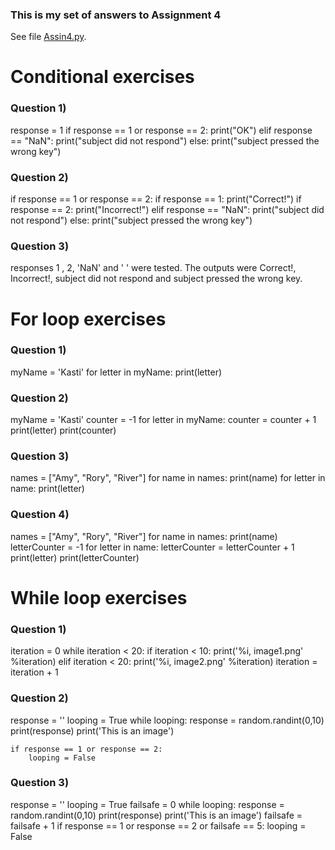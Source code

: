 ### This is my set of answers to Assignment 4

See file [Assin4.py](https://github.com/kp272/Computer-Programming-for-Psychology/edit/main/Assignment4/Assignment4.py).

# Conditional exercises
### Question 1) 
response = 1
if response == 1 or response == 2:
    print("OK")
elif response == "NaN":
    print("subject did not respond") 
else:
    print("subject pressed the wrong key")
    
### Question 2)
if response == 1 or response == 2:
    if response == 1:
        print("Correct!")
    if response == 2:
        print("Incorrect!")
elif response == "NaN":
    print("subject did not respond") 
else:
    print("subject pressed the wrong key")
    
### Question 3)
responses 1 , 2, 'NaN' and ' ' were tested. The outputs were Correct!, Incorrect!, subject did not respond and subject pressed the wrong key.  

# For loop exercises
### Question 1)
myName = 'Kasti'
for letter in myName:
    print(letter)
    
### Question 2)
myName = 'Kasti'
counter = -1
for letter in myName:
    counter = counter + 1
    print(letter)
    print(counter)
    
### Question 3)
names = ["Amy", "Rory", "River"]
for name in names:
    print(name)
    for letter in name:
        print(letter)
        
### Question 4)
names = ["Amy", "Rory", "River"]
for name in names:
    print(name)
    letterCounter = -1
    for letter in name:
        letterCounter = letterCounter + 1
        print(letter)
        print(letterCounter)
        
# While loop exercises
### Question 1)
iteration = 0
while iteration < 20:
    if iteration < 10:
        print('%i, image1.png' %iteration)
    elif iteration < 20:
        print('%i, image2.png' %iteration)
    iteration = iteration + 1
    
### Question 2)
response = ''
looping = True 
while looping:
    response = random.randint(0,10)
    print(response)
    print('This is an image')
    
    if response == 1 or response == 2:
        looping = False
    
### Question 3)
response = ''
looping = True 
failsafe = 0
while looping:
    response = random.randint(0,10)
    print(response)
    print('This is an image')
    failsafe = failsafe + 1
    if response == 1 or response == 2 or failsafe == 5:
        looping = False
